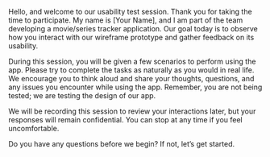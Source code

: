 Hello, and welcome to our usability test session. Thank you for taking the time to participate. My name is [Your Name], and I am part of the team developing a movie/series tracker application. Our goal today is to observe how you interact with our wireframe prototype and gather feedback on its usability.

During this session, you will be given a few scenarios to perform using the app. Please try to complete the tasks as naturally as you would in real life. We encourage you to think aloud and share your thoughts, questions, and any issues you encounter while using the app. Remember, you are not being tested; we are testing the design of our app.

We will be recording this session to review your interactions later, but your responses will remain confidential. You can stop at any time if you feel uncomfortable.

Do you have any questions before we begin? If not, let’s get started.
